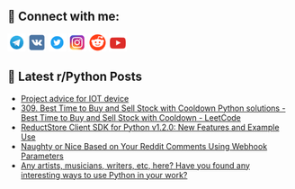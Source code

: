 ## 🔎 Connect with me:
[<img src="https://github.com/bullbesh/bullbesh/blob/main/images/Telegram.png" width="32" height="32" />](https://t.me/bullbesh)
[<img src="https://github.com/bullbesh/bullbesh/blob/main/images/VK.png" width="32" height="32" />](https://vk.com/bullbesh)
[<img src="https://github.com/bullbesh/bullbesh/blob/main/images/Twitter.png" width="32" height="32" />](https://twitter.com/bullbesh1)
[<img src="https://github.com/bullbesh/bullbesh/blob/main/images/Instagram.png" width="32" height="32" />](https://www.instagram.com/bullbesh)
[<img src="https://github.com/bullbesh/bullbesh/blob/main/images/Reddit.png" width="32" height="32" />](https://www.reddit.com/user/bullbesh)
[<img src="https://github.com/bullbesh/bullbesh/blob/main/images/YouTube.png" width="32" height="32" />](https://www.youtube.com/channel/UCtfjRs6uzgq5mfm8S06WTcg)

## 📕 Latest r/Python Posts
<!-- BLOG-POST-LIST:START -->
- [Project advice for IOT device](https://www.reddit.com/r/Python/comments/zt3aj9/project_advice_for_iot_device/)
- [309. Best Time to Buy and Sell Stock with Cooldown Python solutions - Best Time to Buy and Sell Stock with Cooldown - LeetCode](https://www.reddit.com/r/Python/comments/zt2hyk/309_best_time_to_buy_and_sell_stock_with_cooldown/)
- [ReductStore Client SDK for Python v1.2.0: New Features and Example Use](https://www.reddit.com/r/Python/comments/zsydsq/reductstore_client_sdk_for_python_v120_new/)
- [Naughty or Nice Based on Your Reddit Comments Using Webhook Parameters](https://www.reddit.com/r/Python/comments/zswnvf/naughty_or_nice_based_on_your_reddit_comments/)
- [Any artists, musicians, writers, etc, here? Have you found any interesting ways to use Python in your work?](https://www.reddit.com/r/Python/comments/zsvkjc/any_artists_musicians_writers_etc_here_have_you/)
<!-- BLOG-POST-LIST:END -->
